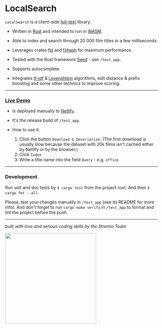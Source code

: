 # LocalSearch

`LocalSearch` is a client-side [full-text](https://en.wikipedia.org/wiki/Full-text_search) library.

- Written in [Rust](https://www.rust-lang.org/) and intended to run in [WASM](https://webassembly.org/).

- Able to index and search through 20 000 film titles in a few milliseconds.

- Leverages crates [fst](https://crates.io/crates/fst) and [fxhash](https://crates.io/crates/fxhash) for maximum performance.

- Tested with the Rust framework [Seed](https://seed-rs.org/) - see `/test_app`.

- Supports autocomplete.

- Integrates [tf-idf](https://en.wikipedia.org/wiki/Tf%E2%80%93idf) & [Levenshtein](https://en.wikipedia.org/wiki/Levenshtein_distance) algorithms, edit distance & prefix boosting and some other technics to improve scoring.

---

### [Live Demo](https://stremio-search.netlify.app/)
- Is deployed manually to [Netlify](https://www.netlify.com/).

- It's the release build of `/test_app`.

- How to use it:
   1. Click the button `Download & Deserialize`. (The first download is usually slow because the dataset with 20k films isn't cached either by Netlify or by the browser.)
   1. Click `Index`
   1. Write a title name into the field `Query` - e.g. `office`

---

### Development

Run unit and doc tests by `$ cargo test` from the project root. And then `$ cargo fmt --all`.

Please, test your changes manually in `/test_app` (see its README for more info). And don't forget to run `cargo make verify` in `/test_app` to format and lint the project before the push.

---

_built with love and serious coding skills by the Stremio Team_

<img src="https://blog.stremio.com/wp-content/uploads/2018/03/new-logo-cat-blog.jpg" width="300" />
